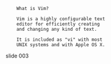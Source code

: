         What is Vim?

        Vim is a highly configurable text
        editor for efficiently creating
        and changing any kind of text.

        It is included as "vi" with most
        UNIX systems and with Apple OS X.

















































































slide 003
